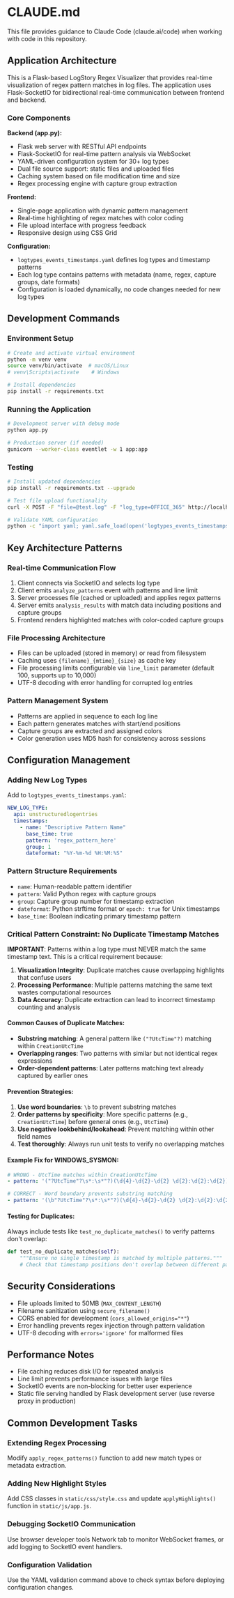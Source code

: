 # CLAUDE.md

This file provides guidance to Claude Code (claude.ai/code) when working with code in this repository.

## Application Architecture

This is a Flask-based LogStory Regex Visualizer that provides real-time visualization of regex pattern matches in log files. The application uses Flask-SocketIO for bidirectional real-time communication between frontend and backend.

### Core Components

**Backend (app.py):**
- Flask web server with RESTful API endpoints
- Flask-SocketIO for real-time pattern analysis via WebSocket
- YAML-driven configuration system for 30+ log types
- Dual file source support: static files and uploaded files
- Caching system based on file modification time and size
- Regex processing engine with capture group extraction

**Frontend:**
- Single-page application with dynamic pattern management
- Real-time highlighting of regex matches with color coding
- File upload interface with progress feedback
- Responsive design using CSS Grid

**Configuration:**
- `logtypes_events_timestamps.yaml` defines log types and timestamp patterns
- Each log type contains patterns with metadata (name, regex, capture groups, date formats)
- Configuration is loaded dynamically, no code changes needed for new log types

## Development Commands

### Environment Setup
```bash
# Create and activate virtual environment
python -m venv venv
source venv/bin/activate  # macOS/Linux
# venv\Scripts\activate    # Windows

# Install dependencies
pip install -r requirements.txt
```

### Running the Application
```bash
# Development server with debug mode
python app.py

# Production server (if needed)
gunicorn --worker-class eventlet -w 1 app:app
```

### Testing
```bash
# Install updated dependencies
pip install -r requirements.txt --upgrade

# Test file upload functionality
curl -X POST -F "file=@test.log" -F "log_type=OFFICE_365" http://localhost:5000/api/upload-log

# Validate YAML configuration
python -c "import yaml; yaml.safe_load(open('logtypes_events_timestamps.yaml', 'r'))"
```

## Key Architecture Patterns

### Real-time Communication Flow
1. Client connects via SocketIO and selects log type
2. Client emits `analyze_patterns` event with patterns and line limit
3. Server processes file (cached or uploaded) and applies regex patterns
4. Server emits `analysis_results` with match data including positions and capture groups
5. Frontend renders highlighted matches with color-coded capture groups

### File Processing Architecture
- Files can be uploaded (stored in memory) or read from filesystem
- Caching uses `{filename}_{mtime}_{size}` as cache key
- File processing limits configurable via `line_limit` parameter (default 100, supports up to 10,000)
- UTF-8 decoding with error handling for corrupted log entries

### Pattern Management System
- Patterns are applied in sequence to each log line
- Each pattern generates matches with start/end positions
- Capture groups are extracted and assigned colors
- Color generation uses MD5 hash for consistency across sessions

## Configuration Management

### Adding New Log Types
Add to `logtypes_events_timestamps.yaml`:
```yaml
NEW_LOG_TYPE:
  api: unstructuredlogentries
  timestamps:
    - name: "Descriptive Pattern Name"
      base_time: true
      pattern: 'regex_pattern_here'
      group: 1
      dateformat: "%Y-%m-%d %H:%M:%S"
```

### Pattern Structure Requirements
- `name`: Human-readable pattern identifier
- `pattern`: Valid Python regex with capture groups
- `group`: Capture group number for timestamp extraction
- `dateformat`: Python strftime format or `epoch: true` for Unix timestamps
- `base_time`: Boolean indicating primary timestamp pattern

### Critical Pattern Constraint: No Duplicate Timestamp Matches

**IMPORTANT**: Patterns within a log type must NEVER match the same timestamp text. This is a critical requirement because:

1. **Visualization Integrity**: Duplicate matches cause overlapping highlights that confuse users
2. **Processing Performance**: Multiple patterns matching the same text wastes computational resources
3. **Data Accuracy**: Duplicate extraction can lead to incorrect timestamp counting and analysis

#### Common Causes of Duplicate Matches:
- **Substring matching**: A general pattern like `("?UtcTime"?)` matching within `CreationUtcTime`
- **Overlapping ranges**: Two patterns with similar but not identical regex expressions
- **Order-dependent patterns**: Later patterns matching text already captured by earlier ones

#### Prevention Strategies:
1. **Use word boundaries**: `\b` to prevent substring matches
2. **Order patterns by specificity**: More specific patterns (e.g., `CreationUtcTime`) before general ones (e.g., `UtcTime`)
3. **Use negative lookbehind/lookahead**: Prevent matching within other field names
4. **Test thoroughly**: Always run unit tests to verify no overlapping matches

#### Example Fix for WINDOWS_SYSMON:
```yaml
# WRONG - UtcTime matches within CreationUtcTime
- pattern: '("?UtcTime"?\s*:\s*"?)(\d{4}-\d{2}-\d{2} \d{2}:\d{2}:\d{2})'

# CORRECT - Word boundary prevents substring matching
- pattern: '(\b"?UtcTime"?\s*:\s*"?)(\d{4}-\d{2}-\d{2} \d{2}:\d{2}:\d{2})'
```

#### Testing for Duplicates:
Always include tests like `test_no_duplicate_matches()` to verify patterns don't overlap:
```python
def test_no_duplicate_matches(self):
    """Ensure no single timestamp is matched by multiple patterns."""
    # Check that timestamp positions don't overlap between different patterns
```

## Security Considerations

- File uploads limited to 50MB (`MAX_CONTENT_LENGTH`)
- Filename sanitization using `secure_filename()`
- CORS enabled for development (`cors_allowed_origins="*"`)
- Error handling prevents regex injection through pattern validation
- UTF-8 decoding with `errors='ignore'` for malformed files

## Performance Notes

- File caching reduces disk I/O for repeated analysis
- Line limit prevents performance issues with large files
- SocketIO events are non-blocking for better user experience
- Static file serving handled by Flask development server (use reverse proxy in production)

## Common Development Tasks

### Extending Regex Processing
Modify `apply_regex_patterns()` function to add new match types or metadata extraction.

### Adding New Highlight Styles
Add CSS classes in `static/css/style.css` and update `applyHighlights()` function in `static/js/app.js`.

### Debugging SocketIO Communication
Use browser developer tools Network tab to monitor WebSocket frames, or add logging to SocketIO event handlers.

### Configuration Validation
Use the YAML validation command above to check syntax before deploying configuration changes.